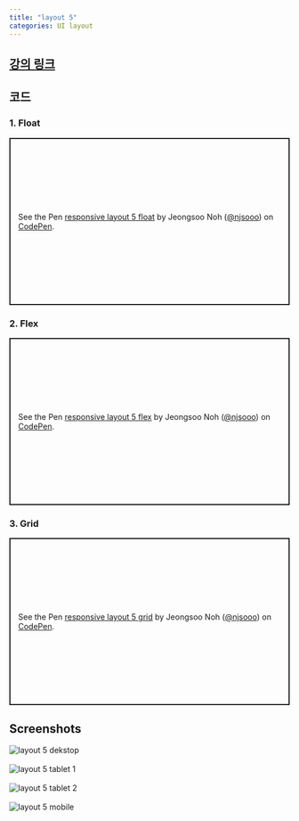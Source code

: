 ```yaml
---
title: "layout 5"
categories: UI layout
---
```


## [강의 링크](https://wtss.tistory.com/492)

## 코드

### 1. Float
<p class="codepen" data-height="300" data-default-tab="html,result" data-slug-hash="abaVWvd" data-user="njsooo" style="height: 300px; box-sizing: border-box; display: flex; align-items: center; justify-content: center; border: 2px solid; margin: 1em 0; padding: 1em;">
  <span>See the Pen <a href="https://codepen.io/njsooo/pen/abaVWvd">
  responsive layout 5 float</a> by Jeongsoo Noh (<a href="https://codepen.io/njsooo">@njsooo</a>)
  on <a href="https://codepen.io">CodePen</a>.</span>
</p>
<script async src="https://cpwebassets.codepen.io/assets/embed/ei.js"></script>

### 2. Flex
<p class="codepen" data-height="300" data-default-tab="html,result" data-slug-hash="ExebXwE" data-user="njsooo" style="height: 300px; box-sizing: border-box; display: flex; align-items: center; justify-content: center; border: 2px solid; margin: 1em 0; padding: 1em;">
  <span>See the Pen <a href="https://codepen.io/njsooo/pen/ExebXwE">
  responsive layout 5 flex</a> by Jeongsoo Noh (<a href="https://codepen.io/njsooo">@njsooo</a>)
  on <a href="https://codepen.io">CodePen</a>.</span>
</p>
<script async src="https://cpwebassets.codepen.io/assets/embed/ei.js"></script>

### 3. Grid
<p class="codepen" data-height="300" data-default-tab="html,result" data-slug-hash="XWPzamx" data-user="njsooo" style="height: 300px; box-sizing: border-box; display: flex; align-items: center; justify-content: center; border: 2px solid; margin: 1em 0; padding: 1em;">
  <span>See the Pen <a href="https://codepen.io/njsooo/pen/XWPzamx">
  responsive layout 5 grid</a> by Jeongsoo Noh (<a href="https://codepen.io/njsooo">@njsooo</a>)
  on <a href="https://codepen.io">CodePen</a>.</span>
</p>
<script async src="https://cpwebassets.codepen.io/assets/embed/ei.js"></script>


## Screenshots
![layout 5 dekstop](/images/layout/layout_5_desktop.png "layout 5 dekstop")  
<br />
![layout 5 tablet 1](/images/layout/layout_5_tablet_1.png "layout 5 tablet 1")  
<br />
![layout 5 tablet 2](/images/layout/layout_5_tablet_2.png "layout 5 tablet 2")  
<br />
![layout 5 mobile](/images/layout/layout_5_mobile.png "layout 5 mobile")